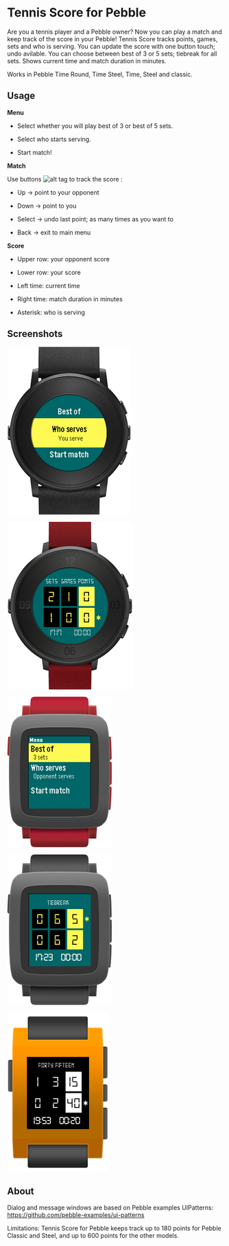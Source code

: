 
Tennis Score for Pebble
==================
Are you a tennis player and a Pebble owner?  Now you can play a match and keep track of the score in your Pebble!
Tennis Score tracks points, games, sets and who is serving. You can update the score with one button touch; undo avilable. 
You can choose between best of 3 or 5 sets; tiebreak for all sets. Shows current time and match duration in minutes.

Works in Pebble Time Round, Time Steel, Time, Steel and classic.

## Usage
**Menu**

- Select whether you will play best of 3 or best of 5 sets.

- Select who starts serving.

- Start match!
 
**Match**

Use buttons ![alt tag](http://i.imgur.com/4i9NeDU.jpg) to track the score :

- Up -> point to your opponent

- Down -> point to you

- Select -> undo last point; as many times as you want to

- Back -> exit to main menu



**Score**

- Upper row: your opponent score

- Lower row: your score

- Left time: current time

- Right time: match duration in minutes

- Asterisk: who is serving

## Screenshots

![](screenshots/pebble-time-round-black-menu.png)

![](screenshots/pebble-time-round-red-score.png)

![](screenshots/pebble-time-red-menu.png)

![](screenshots/pebble-time-black_score.png)

![](screenshots/pebble-orange-score.png)

## About

Dialog and message windows are based on Pebble examples UIPatterns: https://github.com/pebble-examples/ui-patterns

Limitations: Tennis Score for Pebble keeps track up to 180 points for Pebble Classic and Steel, and up to 600 points for the other models.

